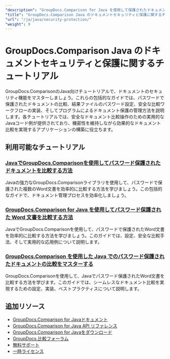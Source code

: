 ```yaml
---
"description": "GroupDocs.Comparison for Java を使用して保護されたドキュメントを操作し、比較結果にセキュリティを実装するためのステップバイステップのチュートリアル。"
"title": "GroupDocs.Comparison Java のドキュメントセキュリティと保護に関するチュートリアル"
"url": "/ja/java/security-protection/"
"weight": 9
---
```


# GroupDocs.Comparison Java のドキュメントセキュリティと保護に関するチュートリアル

GroupDocs.ComparisonのJava向けチュートリアルで、ドキュメントのセキュリティ機能をマスターしましょう。これらの包括的なガイドでは、パスワードで保護されたドキュメントの比較、結果ファイルのパスワード設定、安全な比較ワークフローの実装、そしてプログラムによるドキュメント保護の管理方法を説明します。各チュートリアルでは、安全なドキュメント比較操作のための実用的なJavaコード例が提供されており、機密性を維持しながら効果的なドキュメント比較を実現するアプリケーションの構築に役立ちます。

## 利用可能なチュートリアル

### [JavaでGroupDocs.Comparisonを使用してパスワード保護されたドキュメントを比較する方法](./compare-protected-docs-groupdocs-comparison-java/)
Javaの強力なGroupDocs.Comparisonライブラリを使用して、パスワードで保護された複数のWord文書を効率的に比較する方法を学びましょう。この包括的なガイドで、ドキュメント管理プロセスを効率化しましょう。

### [GroupDocs.Comparison for Java を使用してパスワード保護された Word 文書を比較する方法](./compare-password-protected-word-docs-groupdocs-java/)
JavaでGroupDocs.Comparisonを使用して、パスワードで保護されたWord文書を効率的に比較する方法を学びましょう。このガイドでは、設定、安全な比較手法、そして実用的な応用例について説明します。

### [GroupDocs.Comparison を使用した Java でのパスワード保護されたドキュメントの比較をマスターする](./java-groupdocs-compare-password-protected-docs/)
GroupDocs.Comparisonを使用して、Javaでパスワード保護されたWord文書を比較する方法を学びます。このガイドでは、シームレスなドキュメント比較を実現するための設定、実装、ベストプラクティスについて説明します。

## 追加リソース

- [GroupDocs.Comparison for Javaドキュメント](https://docs.groupdocs.com/comparison/java/)
- [GroupDocs.Comparison for Java API リファレンス](https://reference.groupdocs.com/comparison/java/)
- [GroupDocs.Comparison for Javaをダウンロード](https://releases.groupdocs.com/comparison/java/)
- [GroupDocs.比較フォーラム](https://forum.groupdocs.com/c/comparison)
- [無料サポート](https://forum.groupdocs.com/)
- [一時ライセンス](https://purchase.groupdocs.com/temporary-license/)